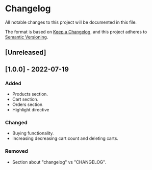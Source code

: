 # Changelog
All notable changes to this project will be documented in this file.

The format is based on [Keep a Changelog](https://keepachangelog.com/en/1.0.0/),
and this project adheres to [Semantic Versioning](https://semver.org/spec/v2.0.0.html).

## [Unreleased]

## [1.0.0] - 2022-07-19
### Added
- Products section.
- Cart section.
- Orders section.
- Highlight directive


### Changed
- Buying functionality.
- Increasing decreasing cart count and deleting carts.


### Removed
- Section about "changelog" vs "CHANGELOG".



